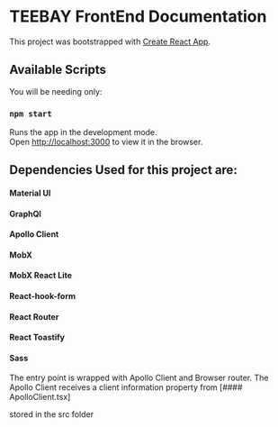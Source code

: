 # TEEBAY FrontEnd Documentation

This project was bootstrapped with [Create React App](https://github.com/facebook/create-react-app).

## Available Scripts

You will be needing only:

### `npm start`

Runs the app in the development mode.\
Open [http://localhost:3000](http://localhost:3000) to view it in the browser.

## Dependencies Used for this project are:

#### Material UI

#### GraphQl

#### Apollo Client

#### MobX

#### MobX React Lite

#### React-hook-form

#### React Router

#### React Toastify

#### Sass

The entry point is wrapped with Apollo Client and Browser router.
The Apollo Client receives a client information property from [#### ApolloClient.tsx]

stored in the src folder
